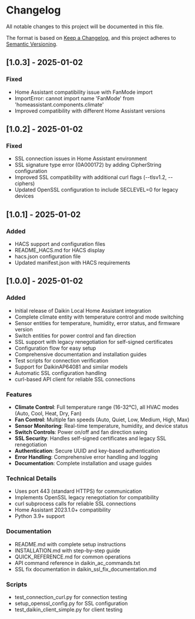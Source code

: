 # Changelog

All notable changes to this project will be documented in this file.

The format is based on [Keep a Changelog](https://keepachangelog.com/en/1.0.0/),
and this project adheres to [Semantic Versioning](https://semver.org/spec/v2.0.0.html).

## [1.0.3] - 2025-01-02

### Fixed
- Home Assistant compatibility issue with FanMode import
- ImportError: cannot import name 'FanMode' from 'homeassistant.components.climate'
- Improved compatibility with different Home Assistant versions

## [1.0.2] - 2025-01-02

### Fixed
- SSL connection issues in Home Assistant environment
- SSL signature type error (0A000172) by adding CipherString configuration
- Improved SSL compatibility with additional curl flags (--tlsv1.2, --ciphers)
- Updated OpenSSL configuration to include SECLEVEL=0 for legacy devices

## [1.0.1] - 2025-01-02

### Added
- HACS support and configuration files
- README_HACS.md for HACS display
- hacs.json configuration file
- Updated manifest.json with HACS requirements

## [1.0.0] - 2025-01-02

### Added
- Initial release of Daikin Local Home Assistant integration
- Complete climate entity with temperature control and mode switching
- Sensor entities for temperature, humidity, error status, and firmware version
- Switch entities for power control and fan direction
- SSL support with legacy renegotiation for self-signed certificates
- Configuration flow for easy setup
- Comprehensive documentation and installation guides
- Test scripts for connection verification
- Support for DaikinAP64081 and similar models
- Automatic SSL configuration handling
- curl-based API client for reliable SSL connections

### Features
- **Climate Control**: Full temperature range (16-32°C), all HVAC modes (Auto, Cool, Heat, Dry, Fan)
- **Fan Control**: Multiple fan speeds (Auto, Quiet, Low, Medium, High, Max)
- **Sensor Monitoring**: Real-time temperature, humidity, and device status
- **Switch Controls**: Power on/off and fan direction swing
- **SSL Security**: Handles self-signed certificates and legacy SSL renegotiation
- **Authentication**: Secure UUID and key-based authentication
- **Error Handling**: Comprehensive error handling and logging
- **Documentation**: Complete installation and usage guides

### Technical Details
- Uses port 443 (standard HTTPS) for communication
- Implements OpenSSL legacy renegotiation for compatibility
- curl subprocess calls for reliable SSL connections
- Home Assistant 2023.1.0+ compatibility
- Python 3.9+ support

### Documentation
- README.md with complete setup instructions
- INSTALLATION.md with step-by-step guide
- QUICK_REFERENCE.md for common operations
- API command reference in daikin_ac_commands.txt
- SSL fix documentation in daikin_ssl_fix_documentation.md

### Scripts
- test_connection_curl.py for connection testing
- setup_openssl_config.py for SSL configuration
- test_daikin_client_simple.py for client testing
